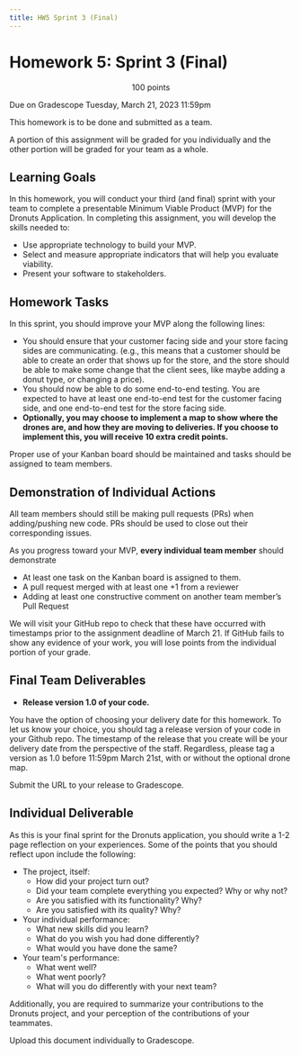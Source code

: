 ```yaml
---
title: HW5 Sprint 3 (Final)
---
```



# Homework 5: Sprint 3 (Final)


<p style="text-align: center;">
100 points<br/>  

Due on Gradescope Tuesday, March 21, 2023 11:59pm<br/>

This homework is to be done and submitted as a team.<br/>

A portion of this assignment will be graded for you individually and the other portion will be graded for your team as a whole.<br/>
</p>

## Learning Goals

In this homework, you will conduct your third (and final) sprint with your team to complete a presentable Minimum Viable Product (MVP) for the Dronuts Application. In completing this assignment, you will develop the skills needed to:

- Use appropriate technology to build your MVP.
- Select and measure appropriate indicators that will help you evaluate viability.
- Present your software to stakeholders.

## Homework Tasks

In this sprint, you should improve your MVP along the following lines:

- You should ensure that your customer facing side and your store facing sides are communicating. (e.g., this means that a customer should be able to create an order that shows up for the store, and the store should be able to make some change that the client sees, like maybe adding a donut type, or changing a price).
- You should now be able to do some end-to-end testing. You are expected to have at least one end-to-end test for the customer facing side, and one end-to-end test for the store facing side.
- **Optionally, you may choose to implement a map to show where the drones are, and how they are moving to deliveries. If you choose to implement this, you will receive 10 extra credit points.**

Proper use of your Kanban board should be maintained and tasks should be assigned to team members. 

## Demonstration of Individual Actions

All team members should still be making pull requests (PRs) when adding/pushing new code. PRs should be used to close out their corresponding issues. 

As you progress toward your MVP, **every individual team member** should demonstrate

- At least one task on the Kanban board is assigned to them.
- A pull request merged with at least one +1 from a reviewer
- Adding at least one constructive comment on another team member’s Pull Request

We will visit your GitHub repo to check that these have occurred with timestamps prior to the assignment deadline of March 21. If GitHub fails to show any evidence of your work, you will lose points from the individual portion of your grade.

## Final Team Deliverables 

- **Release version 1.0 of your code.**

You have the option of choosing your delivery date for this homework.  To let us know your choice, you should tag a release version of your code in your Github repo.  The timestamp of the release that you create will be your delivery date from the perspective of the staff.  Regardless, please tag a version as 1.0 before 11:59pm March 21st, with or without the optional drone map.

Submit the URL to your release to Gradescope.


## Individual Deliverable

As this is your final sprint for the Dronuts application, you should write a 1-2 page reflection on your experiences. Some of the points that you should reflect upon include the following:

- The project, itself:
    - How did your project turn out? 
    - Did your team complete everything you expected? Why or why not?
    - Are you satisfied with its functionality? Why?
    - Are you satisfied with its quality? Why?
- Your individual performance:
    - What new skills did you learn? 
    - What do you wish you had done differently? 
    - What would you have done the same?
- Your team's performance:
    - What went well?
    - What went poorly?
    - What will you do differently with your next team?

Additionally, you are required to summarize your contributions to the Dronuts project, and your perception of the contributions of your teammates. 

Upload this document individually to Gradescope.
